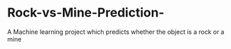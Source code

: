 # Rock-vs-Mine-Prediction-
A Machine learning project which predicts whether the object is a rock or a mine

